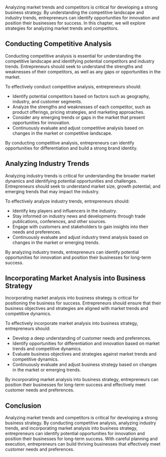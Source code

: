 
Analyzing market trends and competitors is critical for developing a strong business strategy. By understanding the competitive landscape and industry trends, entrepreneurs can identify opportunities for innovation and position their businesses for success. In this chapter, we will explore strategies for analyzing market trends and competitors.

Conducting Competitive Analysis
-------------------------------

Conducting competitive analysis is essential for understanding the competitive landscape and identifying potential competitors and industry trends. Entrepreneurs should seek to understand the strengths and weaknesses of their competitors, as well as any gaps or opportunities in the market.

To effectively conduct competitive analysis, entrepreneurs should:

* Identify potential competitors based on factors such as geography, industry, and customer segments.
* Analyze the strengths and weaknesses of each competitor, such as product offerings, pricing strategies, and marketing approaches.
* Consider any emerging trends or gaps in the market that present opportunities for innovation.
* Continuously evaluate and adjust competitive analysis based on changes in the market or competitive landscape.

By conducting competitive analysis, entrepreneurs can identify opportunities for differentiation and build a strong brand identity.

Analyzing Industry Trends
-------------------------

Analyzing industry trends is critical for understanding the broader market dynamics and identifying potential opportunities and challenges. Entrepreneurs should seek to understand market size, growth potential, and emerging trends that may impact the industry.

To effectively analyze industry trends, entrepreneurs should:

* Identify key players and influencers in the industry.
* Stay informed on industry news and developments through trade publications, conferences, and other sources.
* Engage with customers and stakeholders to gain insights into their needs and preferences.
* Continuously evaluate and adjust industry trend analysis based on changes in the market or emerging trends.

By analyzing industry trends, entrepreneurs can identify potential opportunities for innovation and position their businesses for long-term success.

Incorporating Market Analysis into Business Strategy
----------------------------------------------------

Incorporating market analysis into business strategy is critical for positioning the business for success. Entrepreneurs should ensure that their business objectives and strategies are aligned with market trends and competitive dynamics.

To effectively incorporate market analysis into business strategy, entrepreneurs should:

* Develop a deep understanding of customer needs and preferences.
* Identify opportunities for differentiation and innovation based on market trends and competitive dynamics.
* Evaluate business objectives and strategies against market trends and competitive dynamics.
* Continuously evaluate and adjust business strategy based on changes in the market or emerging trends.

By incorporating market analysis into business strategy, entrepreneurs can position their businesses for long-term success and effectively meet customer needs and preferences.

Conclusion
----------

Analyzing market trends and competitors is critical for developing a strong business strategy. By conducting competitive analysis, analyzing industry trends, and incorporating market analysis into business strategy, entrepreneurs can identify potential opportunities for innovation and position their businesses for long-term success. With careful planning and execution, entrepreneurs can build thriving businesses that effectively meet customer needs and preferences.
